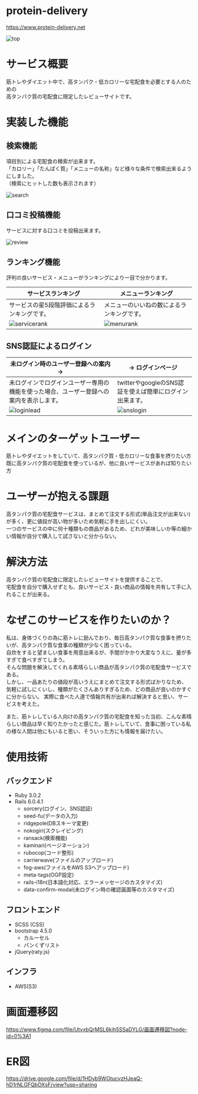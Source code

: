 # protein-delivery
https://www.protein-delivery.net

![top](https://user-images.githubusercontent.com/78645413/167354852-eb7aee3e-4fa6-4cb4-aa3d-af85a5b3bdb0.gif)

# サービス概要
筋トレやダイエット中で、高タンパク・低カロリーな宅配食を必要とする人のための  
高タンパク質の宅配食に限定したレビューサイトです。

# 実装した機能
## 検索機能
項目別による宅配食の検索が出来ます。  
「カロリー」「たんぱく質」「メニューの名称」など様々な条件で検索出来るようにしました。  
（検索にヒットした数も表示されます）

![search](https://user-images.githubusercontent.com/78645413/167361607-018ab473-131c-4cd9-87c0-f96831898f65.gif)


## 口コミ投稿機能
サービスに対する口コミを投稿出来ます。

![review](https://user-images.githubusercontent.com/78645413/167361744-e847778f-9f8b-424e-a2a2-058fc3114a5d.gif)

## ランキング機能
評判の良いサービス・メニューがランキングにより一目で分かります。

| サービスランキング | メニューランキング |
----|---- 
| サービスの星5段階評価によるランキングです。 | メニューのいいねの数によるランキングです。 |
| ![servicerank](https://user-images.githubusercontent.com/78645413/167372474-a6c5242e-eed8-4b1d-a355-0715f82f5ca7.png) | ![menurank](https://user-images.githubusercontent.com/78645413/167373625-b35191b4-a855-4a5c-b20a-5e3708b7afa1.png) |

## SNS認証によるログイン
| 未ログイン時のユーザー登録への案内　→ | → ログインページ |
----|---- 
| 未ログインでログインユーザー専用の機能を使った場合、ユーザー登録への案内を表示します。 | twitterやgoogleのSNS認証を使えば簡単にログイン出来ます。 |
| ![loginlead](https://user-images.githubusercontent.com/78645413/167379169-fe2fa6bc-54d1-4a24-8694-5b0362205c03.gif) | ![snslogin](https://user-images.githubusercontent.com/78645413/167383032-14a68723-492b-453e-abbe-0a4c2985aea7.png) |


# メインのターゲットユーザー
筋トレやダイエットをしていて、高タンパク質・低カロリーな食事を摂りたい方  
既に高タンパク質の宅配食を使っているが、他に良いサービスがあれば知りたい方


# ユーザーが抱える課題
高タンパク質の宅配食サービスは、まとめて注文する形式(単品注文が出来ない)が多く、更に値段が高い物が多いため気軽に手を出しにくい。  
一つのサービスの中に何十種類もの商品があるため、どれが美味しいか等の細かい情報が自分で購入して試さないと分からない。


# 解決方法
高タンパク質の宅配食に限定したレビューサイトを提供することで、  
宅配食を自分で購入せずとも、良いサービス・良い商品の情報を共有して手に入れることが出来る。


# なぜこのサービスを作りたいのか？
私は、身体づくりの為に筋トレに励んでおり、毎日高タンパク質な食事を摂りたいが、高タンパク質な食事の種類が少なく困っている。  
自炊をすると望ましい食事を用意出来るが、手間がかかり大変なうえに、量が多すぎて食べすぎてしまう。  
そんな問題を解決してくれる素晴らしい商品が高タンパク質の宅配食サービスである。  
しかし、一品あたりの値段が高いうえにまとめて注文する形式ばかりなため、気軽に試しにくいし、種類がたくさんありすぎるため、どの商品が良いのかすぐに分からない。
実際に食べた人達で情報共有が出来れば解決すると思い、サービスを考えた。

また、筋トレしている人向けの高タンパク質の宅配食を知った当初、こんな素晴らしい商品は早く知りたかったと感じた。筋トレしていて、食事に困っている私の様な人間は他にもいると思い、そういった方にも情報を届けたい。


# 使用技術
## バックエンド
- Ruby 3.0.2
- Rails 6.0.4.1
  - sorcery(ログイン、SNS認証)
  - seed-fu(データの入力)
  - ridgepole(DBスキーマ変更)
  - nokogiri(スクレイピング)
  - ransack(検索機能)
  - kaminari(ページネーション)
  - rubocop(コード整形)
  - carrierwave(ファイルのアップロード)
  - fog-aws(ファイルをAWS S3へアップロード)
  - meta-tags(OGP設定)
  - rails-i18n(日本語化対応、エラーメッセージのカスタマイズ)
  - data-confirm-modal(未ログイン時の確認画面等のカスタマイズ)

## フロントエンド
- SCSS (CSS)
- bootstrap 4.5.0
  - カルーセル
  - パンくずリスト
- jQuery(raty.js)

## インフラ
- AWS(S3)




# 画面遷移図
https://www.figma.com/file/UtvxbQrMSL6kih5SSaDYLG/画面遷移図?node-id=0%3A1


# ER図
https://drive.google.com/file/d/1HDyb9WGtucyzHJeaQ-hD1rNLGFQbOXsF/view?usp=sharing